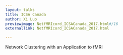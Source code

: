 ```yaml
---
layout: talks
title: ICSA Canada
author: Xi Luo
previewimage: NetfMRIcord_ICSACanada_2017.html#/16
externallink: NetfMRIcord_ICSACanada_2017.html

---
```

Network Clustering with an Application to fMRI

